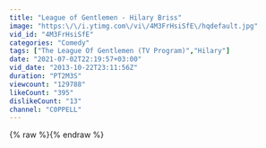 ```yaml
---
title: "League of Gentlemen - Hilary Briss"
image: "https:\/\/i.ytimg.com\/vi\/4M3FrHsiSfE\/hqdefault.jpg"
vid_id: "4M3FrHsiSfE"
categories: "Comedy"
tags: ["The League Of Gentlemen (TV Program)","Hilary"]
date: "2021-07-02T22:19:57+03:00"
vid_date: "2013-10-22T23:11:56Z"
duration: "PT2M3S"
viewcount: "129788"
likeCount: "395"
dislikeCount: "13"
channel: "C0PPELL"
---
```

{% raw %}{% endraw %}
